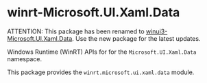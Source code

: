 <!-- warning: Please don't edit this file. It was automatically generated. -->

# winrt-Microsoft.UI.Xaml.Data

ATTENTION: This package has been renamed to
[winui3-Microsoft.UI.Xaml.Data](https://pypi.org/project/winui3-Microsoft.UI.Xaml.Data/).
Use the new package for the latest updates.

Windows Runtime (WinRT) APIs for for the `Microsoft.UI.Xaml.Data` namespace.

This package provides the `winrt.microsoft.ui.xaml.data` module.
